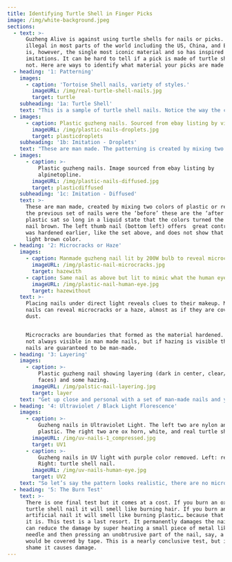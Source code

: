 ```yaml
---
title: Identifying Turtle Shell in Finger Picks
image: /img/white-background.jpeg
sections:
  - text: >-
      Guzheng Alive is against using turtle shells for nails or picks. It is
      illegal in most parts of the world including the US, China, and Europe. It
      is, however, the single most iconic material and so has inspired many
      imitations. It can be hard to tell if a pick is made of turtle shell or
      not. Here are ways to identify what material your picks are made of.
  - heading: '1: Patterning'
    images:
      - caption: 'Tortoise Shell nails, variety of styles.'
        imageURL: /img/real-turtle-shell-nails.jpg
        target: turtle
    subheading: '1a: Turtle Shell'
    text: "This is a sample of turtle shell nails. Notice the way the colors blend together and transition from one color to another. The boundaries between colors are rough. Colors bleed in and through each other.\r\n\n\r\n\nClick on the image to zoom in."
  - images:
      - caption: Plastic guzheng nails. Sourced from ebay listing by viewviewbaby
        imageURL: /img/plastic-nails-droplets.jpg
        target: plasticdroplets
    subheading: '1b: Imitation - Droplets'
    text: "These are man made. The patterning is created by mixing two colors of plastic or resin. Notice how you can identify discrete droplets with clean, smooth borders. This is not how turtle shell grows. Nails with this pattern are man-made. From GZA’s perspective that is a good thing! \r\n\n\r\n\nYou can see something similar if you conduct an experiment at home: place a droplet of pen ink into a shallow pan of water and watch how the ink behaves. At the very beginning you will see clear boundaries. Over time you’ll see the ink diffuse. That is what we see in 1c."
  - images:
      - caption: >-
          Plastic guzheng nails. Image sourced from ebay listing by
          alpinetopline.
        imageURL: /img/plastic-nails-diffused.jpg
        target: plasticdiffused
    subheading: '1c: Imitation - Diffused'
    text: >-
      These are man made, created by mixing two colors of plastic or resin. If
      the previous set of nails were the ‘before’ these are the ‘after’. The
      plastic sat so long in a liquid state that the colors turned the entire
      nail brown. The left thumb nail (bottom left) offers  great contrast. It
      was hardened earlier, like the set above, and does not show that general,
      light brown color.
  - heading: '2: Microcracks or Haze'
    images:
      - caption: Manmade guzheng nail lit by 200W bulb to reveal microcracks.
        imageURL: /img/plastic-nail-microcracks.jpg
        target: hazewith
      - caption: Same nail as above but lit to mimic what the human eye sees.
        imageURL: /img/plastic-nail-human-eye.jpg
        target: hazewithout
    text: >-
      Placing nails under direct light reveals clues to their makeup. Man made
      nails can reveal microcracks or a haze, almost as if they are covered in
      dust. 


      Microcracks are boundaries that formed as the material hardened. These are
      not always visible in man made nails, but if hazing is visible then those
      nails are guaranteed to be man-made.
  - heading: '3: Layering'
    images:
      - caption: >-
          Plastic guzheng nail showing layering (dark in center, clear/yellow on
          faces) and some hazing.
        imageURL: /img/palstic-nail-layering.jpg
        target: layer
    text: "Get up close and personal with a set of man-made nails and you may see layering.\r\n\n\r\n\nQuite literally, layering is when one layer of liquid was set, cooled slightly, and then a second layer was poured on top. The difference in temperature and/or allowing one layer to partially harden prevents the layers from mixing. This can be repeated to add more layers.\r\n\n\r\n\nLook close at a set of nails and you may see how the colors of the nails are locked in layers, essentially spreading along a plane. Turtle shells grow in three dimensions; you would not see this obvious layering in actual turtle shell nails.\r\n\n\r\n\nNot all man-made nails have this but you can be sure no turtle shell nails do."
  - heading: '4: Ultraviolet / Black Light Florescence'
    images:
      - caption: >-
          Guzheng nails in Ultraviolet Light. The left two are nylon and
          plastic. The right two are ox horn, white, and real turtle shell.
        imageURL: /img/uv-nails-1_compressed.jpg
        target: UV1
      - caption: >-
          Guzheng nails in UV light with purple color removed. Left: resin nail.
          Right: turtle shell nail.
        imageURL: /img/uv-nails-human-eye.jpg
        target: UV2
    text: "So let’s say the pattern looks realistic, there are no microcracks, and you can’t see any layers. How can you test the nails now? Put them in a dark room and expose them to ultraviolet / black light.\r\n\n\r\n\nMany materials glow with strange colors when exposed to ultraviolet or black light. What is happening is the black light strikes the material with ultraviolet, invisible light (in addition to the purple). Special particles in the nails called phosphors absorb that ultraviolet light as energy, and use that energy to emit their own light of a different color.\r\n\n\r\n\nAnimal materials such as teeth, horn, shell, and tusk ivory have similar phosphors and thus emit a similar color. Man made materials emit an entirely different color.\r\n\n\r\n\nThe first photograph shows four nails. The top two are Nylon, left; Ox horn, Right. The bottom two are Imitation turtle shell, left; Real turtle shell, right. Notice how the nylon and imitation nails are dominated by this purple shade while the real ox horn and real turtle shell have a green-ish cast. That is a strong indicator that the material was grown by an animal, not man made.\r\n\n\r\n\nThe second photo was shot with a special color balance to hide the purple light. The resin nail, at left, has a duller color and its dark areas turn yellow/brown. The turtle shell nail, right, fluoresces with a brighter light and its dark areas show closer to black. The colors in this photo are closer to what the human eye perceives. Digital cameras are not quite able to show both the yellow, green, and purple all at once.\r\n\n\r\n\nThe black light used was a handheld flashlight purchased from a local hardware store. You can use similar devices as long as they emit UVA. (Fun fact: JB purchased that light minutes before crossing an international border in a desperate attempt to determine if the guzheng he was transporting contained ivory. Thankfully it did not.)"
  - heading: '5: The Burn Test'
    text: >-
      There is one final test but it comes at a cost. If you burn an ox horn or
      turtle shell nail it will smell like burning hair. If you burn an
      artificial nail it will smell like burning plastic… because that is what
      it is. This test is a last resort. It permanently damages the nail. You
      can reduce the damage by super heating a small piece of metal like a
      needle and then pressing an unobtrusive part of the nail, say, a part that
      would be covered by tape. This is a nearly conclusive test, but it’s a
      shame it causes damage.
---
```


